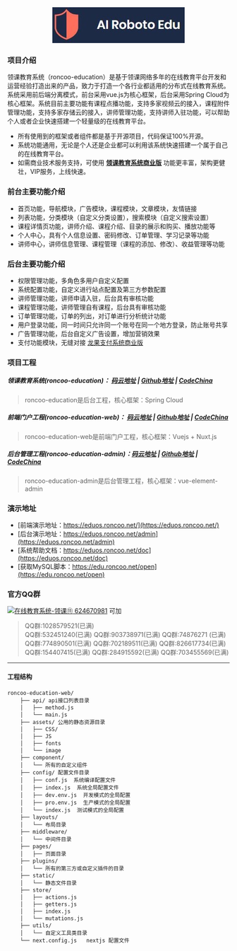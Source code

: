 <div align=center><img src="logo.jpg"/></div>

### 项目介绍
领课教育系统（roncoo-education）是基于领课网络多年的在线教育平台开发和运营经验打造出来的产品，致力于打造一个各行业都适用的分布式在线教育系统。系统采用前后端分离模式，前台采用vue.js为核心框架，后台采用Spring Cloud为核心框架。系统目前主要功能有课程点播功能，支持多家视频云的接入，课程附件管理功能，支持多家存储云的接入，讲师管理功能，支持讲师入驻功能，可以帮助个人或者企业快速搭建一个轻量级的在线教育平台。

* 所有使用到的框架或者组件都是基于开源项目，代码保证100%开源。
* 系统功能通用，无论是个人还是企业都可以利用该系统快速搭建一个属于自己的在线教育平台。
* 如需商业技术服务支持，可使用 **[领课教育系统商业版](https://edu.roncoo.net/)** 功能更丰富，架构更健壮，VIP服务，上线快速。

### 前台主要功能介绍
* 首页功能，导航模块，广告模块，课程模块，文章模块，友情链接
* 列表功能，分类模块（自定义分类设置），搜索模块（自定义搜索设置）
* 课程详情页功能，讲师介绍、课程介绍、目录的展示和购买、播放功能等
* 个人中心，具有个人信息设置、密码修改、订单管理、学习记录等功能
* 讲师中心，讲师信息管理、课程管理（课程的添加、修改）、收益管理等功能

### 后台主要功能介绍
* 权限管理功能，多角色多用户自定义配置
* 系统配置功能，自定义进行站点配置及第三方参数配置
* 讲师管理功能，讲师申请入驻，后台具有审核功能
* 课程管理功能，讲师管理自有课程，后台具有审核功能
* 订单管理功能，订单的列出，对订单进行分析统计功能
* 用户登录功能，同一时间只允许同一个账号在同一个地方登录，防止账号共享
* 广告管理功能，后台自定义广告设置，增加营销效果
* 支付功能模块，无缝对接 [龙果支付系统商业版](https://pay.roncoo.net/)

### 项目工程
##### 领课教育系统(roncoo-education)： [码云地址](https://gitee.com/roncoocom/roncoo-education) | [Github地址](https://github.com/roncoo/roncoo-education) | [CodeChina](https://codechina.csdn.net/roncoocom/roncoo-education) 
> roncoo-education是后台工程，核心框架：Spring Cloud  

##### 前端门户工程(roncoo-education-web)： [码云地址](https://gitee.com/roncoocom/roncoo-education-web) | [Github地址](https://github.com/roncoo/roncoo-education-web) | [CodeChina](https://codechina.csdn.net/roncoocom/roncoo-education-web) 
> roncoo-education-web是前端门户工程，核心框架：Vuejs + Nuxt.js  

##### 后台管理工程(roncoo-education-admin)：[码云地址](https://gitee.com/roncoocom/roncoo-education-admin) | [Github地址](https://github.com/roncoo/roncoo-education-admin) | [CodeChina](https://codechina.csdn.net/roncoocom/roncoo-education-admin) 
> roncoo-education-admin是后台管理工程，核心框架：vue-element-admin

### 演示地址
* [前端演示地址：https://eduos.roncoo.net/](https://eduos.roncoo.net/) 
* [后台演示地址：https://eduos.roncoo.net/admin](https://eduos.roncoo.net/admin) 
* [系统帮助文档：https://eduos.roncoo.net/doc](https://eduos.roncoo.net/doc) 
* [获取MySQL脚本：https://edu.roncoo.net/open](https://edu.roncoo.net/open) 

### 官方QQ群
<a target="_blank" href="https://qm.qq.com/cgi-bin/qm/qr?k=BpOlarqoFOUReMfHsinOBDrFJhVln6LO&jump_from=webapi"><img border="0" src="http://pub.idqqimg.com/wpa/images/group.png" alt="在线教育系统-领课⑪" title="在线教育系统-领课⑪"> 624670981</a> 可加

> QQ群:1028579521(已满)  
> QQ群:532451240(已满)  QQ群:903738971(已满)   QQ群:74876271 (已满)  
> QQ群:774890501(已满)  QQ群:702189511(已满)   QQ群:826617734(已满)  
> QQ群:154407415(已满)  QQ群:284915592(已满)   QQ群:703455569(已满)  

---

#### 工程结构
``` 
roncoo-education-web/
    ├── api/ api接口列表目录
    │   ├── method.js
    │   └── main.js
    ├── assets/ 公用的静态资源目录
    │   ├── CSS/
    │   ├── JS
    │   ├── fonts
    │   └── image
    ├── component/ 
    │   └── 所有的自定义组件
    ├── config/ 配置文件目录
    │   ├── conf.js  系统编译配置文件
    │   ├── index.js  系统全局配置文件
    │   ├── dev.env.js  开发模式的全局配置
    │   ├── pro.env.js  生产模式的全局配置
    │   └── index.js  测试模式的全局配置
    ├── layouts/
    │   └── 布局目录
    ├── middleware/
    │   └── 中间件目录
    ├── pages/
    │   ├── 页面目录
    ├── plugins/
    │   └── 所有的第三方或自定义插件的目录
    ├── static/
    │   └── 静态文件目录
    ├── store/
    │   ├── actions.js
    │   ├── getters.js
    │   ├── index.js
    │   └── mutations.js
    ├── utils/
    │   └── 自定义工具类目录
    └── next.config.js   nextjs 配置文件 
```
